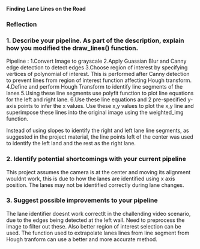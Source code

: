 

**Finding Lane Lines on the Road**


### Reflection

### 1. Describe your pipeline. As part of the description, explain how you modified the draw_lines() function.
Pipeline : 
1.Convert Image to grayscale
2.Apply Guassian Blur and Canny edge detection to detect edges
3.Choose region of interest by specifying vertices of polynomial of interest. This is performed after Canny detection to prevent lines from region of interest function affecting Hough transform.
4.Define and perform Hough Transform to identify line segments of the lanes
5.Using these line segments use polyfit function to plot line equations for the left and right lane.
6.Use these line equations and 2 pre-specified y-axis points to infer the x values. Use these x,y values to plot the x,y line and superimpose these lines into the original image using the weighted_img function.


Instead of using slopes to identify the right and left lane line segments, as suggested in the project material, the line points left of the center was used to identify the left land and the rest as the right lane. 


### 2. Identify potential shortcomings with your current pipeline

This project assumes the camera is at the center and moving its alignment wouldnt work, this is due to how the lanes are identified using x axis position. The lanes may not be identified correctly during lane changes.


### 3. Suggest possible improvements to your pipeline

The lane identifier doesnt work correctlt in the challending video scenario, due to the edges being detected at the left wall. Need to preprocess the image to filter out these. Also better region of interest selection can be used.
The function used to extrapolate lanes lines from line segment from Hough tranform can use a better and more accurate method.
